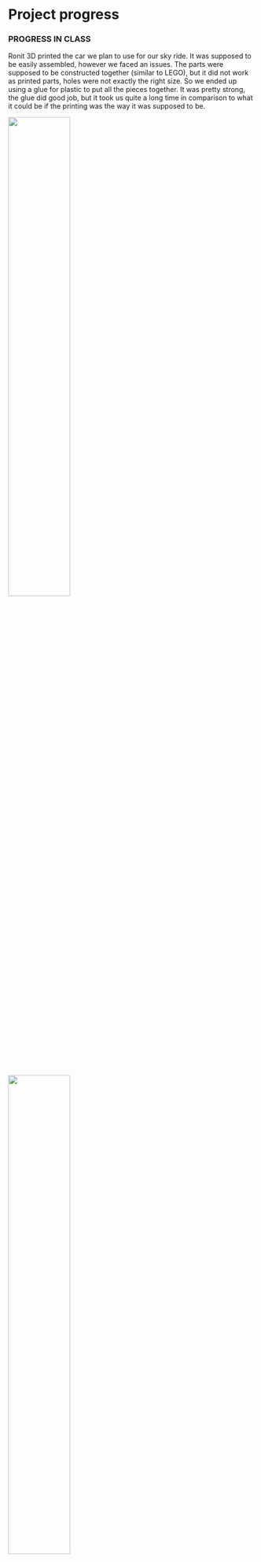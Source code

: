 # Project progress

### PROGRESS IN CLASS
Ronit 3D printed the car we plan to use for our sky ride. 
It was supposed to be easily assembled, however we faced an issues. The parts were supposed to be constructed together (similar to LEGO), but it did not work as printed parts, holes were not exactly the right size. So we ended up using a glue for plastic to put all the pieces together. It was pretty strong, the glue did good job, but it took us quite a long time in comparison to what it could be if the printing was the way it was supposed to be. 


<img src="https://github.com/lizadat/MachineLab/assets/98390904/5b293370-aa3a-4d93-9881-6f22196064c1" width="50%" height="50%">


<img src="https://github.com/lizadat/MachineLab/assets/98390904/36c6b5d9-a394-4b85-b6db-3a053ac4f2b2" width="50%" height="50%">


We also did a lot of planning in terms of all right measurements for our ride and frame for a final look. We faced a few issues, for example we had to make sure that the stand for a sky frame and the car do not touch each other, the car does not collide with a vertical plane on the back and so on. We could draw everything on our draft bottom, which helped a lot. 


<img src="https://github.com/lizadat/MachineLab/assets/98390904/41c7d7df-14e6-4692-be98-9e777827f701" width="50%" height="50%">


As a result here are some important measurements: the stands for a frame should be 75 cm high, this is where the frame will be attached. The size of a frame 43*34 (as far as I can remember) cm. @michaelshiloh helped us to cut the aluminium pieces the right length, so that the work is done better and faster.


<img src="https://github.com/lizadat/MachineLab/assets/98390904/5b21a37e-6a67-4fbf-8eef-8492e609c793" width="50%" height="50%">


Our plan for the future was:
- Cut the metal for the ride stands
- Create (assemble) the stands
- Make the pillar for the ride
- One more or two more clouds
- Decide on the rope (try out the fishing line 1 mm)


### PROGRESS AT HOME

WORKING WITH METAL
I was first quite scared about working with metal, cause drilling and everything looked much harder than with wood. However, as a result I enjoyed the process and learned how to do everything.

Just when I started figuring out where to drill the holes I had a dilemma. My plan was to drill the holes in the middle and on both sides, so that I would used one bolt to connect the angle brackets on both sides. However, the brackets I used had the holes in different places and even when I tried to connect them with one bolt, the brackets would appear tilted, so this method did not work.


<img src="https://github.com/lizadat/MachineLab/assets/98390904/5454df79-eb1c-4d63-af02-0a9565c84243" width="50%" height="50%">


I used a used metal pieces to figure out the right connection I wanted to use. I was advised to use a screw to connect the brackets and have 2 screews on each side. I thought they would obstruct one another, but surprisingly the did not, and it all was quite tight. 


<img src="https://github.com/lizadat/MachineLab/assets/98390904/b574f06d-d02e-4d0a-b76e-c51a761d0f6b" width="50%" height="50%">


So I used this method for my initial metal part. I also marked all other spots for the holes for the frame and drilled. After that I connected the motor to one of my stands and I really liked how strong it was. I feel that motor is quite heavy and the stand, with two brackets on the opposite sides were not enough. What I did is that on the other stand the two brackets are not on the other sides as in the first stand, so they can support the motor from falling to the sides. 


<img src="https://github.com/lizadat/MachineLab/assets/98390904/e3f7bd57-cc9e-4009-be12-a3079f220cd6" width="50%" height="50%">


When I assembled the frame it was very loose. I do not know what might be the reason, but I have 2 ideas: 1 - I need to tight more the bolts and nuts; 2 - there are small pieces of metal left on the holes after drilling, so maybe I need to find a specific tool which can remove them. 


Even though the frame was quite loose I still tried to connect it to the stands and see how it was. I really like that it doesn't take much space, but is very strong. However, I do need to make sure that everything is very tight. 

<img src="https://github.com/lizadat/MachineLab/assets/98390904/af64566b-615d-4e8f-a099-02732b3bdf43" width="50%" height="50%">


https://github.com/lizadat/MachineLab/assets/98390904/f7aff5da-c223-405f-8b47-55289b33864c


After advising with the professor I fixed the frame. I used a metal file to remove the pieces left on the frame parts after the drilling. I think because I had some of them left there it prevented the nut from a complete tightness. Moreover, I was shown where the proper tools were for tightening the nuts, so as a result I used them and everything turned out the way I planned. 

After that I proceeded with installing my metal construction to the wooden bottom.
I measured where the stands were supposed to be and drilled the holes and used the screws to attach the stands to the bottom. 
They stood very firm. 


<img src="https://github.com/lizadat/MachineLab/assets/98390904/c6a3025f-2486-4d7b-b7ae-add3f094762f" width="50%" height="50%">



After that I added the frame. I am glad that with the bolts it is relatively easy to assemble and disassemble everything, so I can easily take the frame down. Everything seems very steady and I like it.


<img src="https://github.com/lizadat/MachineLab/assets/98390904/1ae884db-9dc2-45b0-9d1e-2bb24a0b12c7" width="50%" height="50%">



My next step was to set up the right degrees values for the motor. I again used a potentiometer to find out the values, because when I attached the frame it was in a different place then I had before. Now the degrees I use are 95-115. 

<details>
<summary>Click to toggle contents of code for the motor with new degree values</summary>

```
#include <Servo.h>

Servo myservo; 

int pos = 0;  

void setup() {
  myservo.attach(9); 
  myservo.write(pos);
}

void loop() {
  for (pos = 95; pos <= 115; pos += 1) {
    myservo.write(pos);   
             
    delay(100);                       
  }
  for (pos = 115; pos >= 95; pos -= 1) {
    myservo.write(pos);              
    delay(100);                       
  }
}
```
</details>

<img src="https://github.com/lizadat/MachineLab/assets/98390904/5bfab3c3-004f-46c4-b173-b8471fb352da" width="50%" height="50%">



Being curious I attached the clouds with the tape to the frame. I wanted to see the whole picture of my work and I think with the clouds it looks very cute. I realized that the wires that go from the clouds should be longer, but I will solder more when I know exactly where the Arduino will be placed. I also Think that the middle is quite empty, so most probably I will add some crossing in between so I can add more clouds there. 

<img src="https://github.com/lizadat/MachineLab/assets/98390904/63f27617-141e-4b77-bbac-44cb76077fec" width="50%" height="50%">




My plan for the future:
- I want to make a few mor clouds and connect them to my frame
- Maybe, have everything connected (clouds and motor) and see how the whole picture looks like.

We will also continue working on our sky ride. Go to the [Ronit's github](). 



